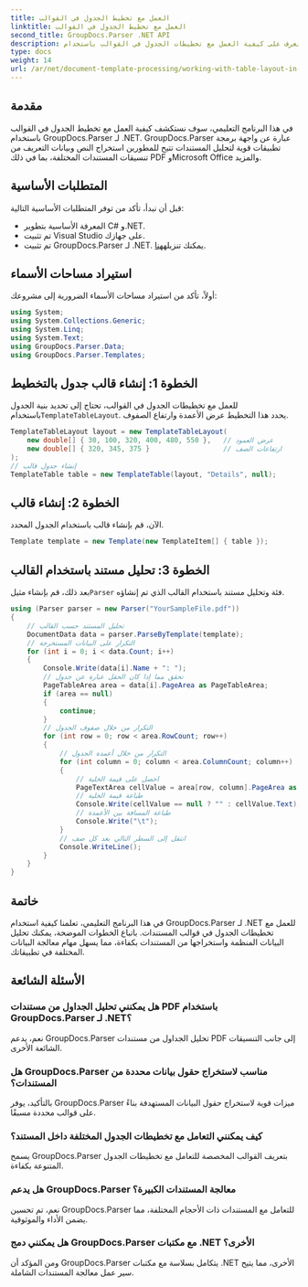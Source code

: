 ```yaml
---
title: العمل مع تخطيط الجدول في القوالب
linktitle: العمل مع تخطيط الجدول في القوالب
second_title: GroupDocs.Parser .NET API
description: تعرف على كيفية العمل مع تخطيطات الجدول في القوالب باستخدام GroupDocs.Parser لـ .NET. استخراج البيانات المنظمة بكفاءة من المستندات.
type: docs
weight: 14
url: /ar/net/document-template-processing/working-with-table-layout-in-templates/
---
```

## مقدمة
في هذا البرنامج التعليمي، سوف نستكشف كيفية العمل مع تخطيط الجدول في القوالب باستخدام GroupDocs.Parser لـ .NET. GroupDocs.Parser عبارة عن واجهة برمجة تطبيقات قوية لتحليل المستندات تتيح للمطورين استخراج النص وبيانات التعريف من تنسيقات المستندات المختلفة، بما في ذلك PDF وMicrosoft Office والمزيد.
## المتطلبات الأساسية
قبل أن نبدأ، تأكد من توفر المتطلبات الأساسية التالية:
- المعرفة الأساسية بتطوير C# و.NET.
- تم تثبيت Visual Studio على جهازك.
-  تم تثبيت GroupDocs.Parser لـ .NET. يمكنك تنزيله[هنا](https://releases.groupdocs.com/parser/net/).

## استيراد مساحات الأسماء
أولاً، تأكد من استيراد مساحات الأسماء الضرورية إلى مشروعك:
```csharp
using System;
using System.Collections.Generic;
using System.Linq;
using System.Text;
using GroupDocs.Parser.Data;
using GroupDocs.Parser.Templates;
```
## الخطوة 1: إنشاء قالب جدول بالتخطيط
للعمل مع تخطيطات الجدول في القوالب، تحتاج إلى تحديد بنية الجدول باستخدام`TemplateTableLayout`. يحدد هذا التخطيط عرض الأعمدة وارتفاع الصفوف.
```csharp
TemplateTableLayout layout = new TemplateTableLayout(
    new double[] { 30, 100, 320, 400, 480, 550 },   // عرض العمود
    new double[] { 320, 345, 375 }                  // ارتفاعات الصف
);
// إنشاء جدول قالب
TemplateTable table = new TemplateTable(layout, "Details", null);
```
## الخطوة 2: إنشاء قالب
الآن، قم بإنشاء قالب باستخدام الجدول المحدد.
```csharp
Template template = new Template(new TemplateItem[] { table });
```
## الخطوة 3: تحليل مستند باستخدام القالب
 بعد ذلك، قم بإنشاء مثيل`Parser` فئة وتحليل مستند باستخدام القالب الذي تم إنشاؤه.
```csharp
using (Parser parser = new Parser("YourSampleFile.pdf"))
{
    // تحليل المستند حسب القالب
    DocumentData data = parser.ParseByTemplate(template);
    // التكرار على البيانات المستخرجة
    for (int i = 0; i < data.Count; i++)
    {
        Console.Write(data[i].Name + ": ");
        // تحقق مما إذا كان الحقل عبارة عن جدول
        PageTableArea area = data[i].PageArea as PageTableArea;
        if (area == null)
        {
            continue;
        }
        // التكرار من خلال صفوف الجدول
        for (int row = 0; row < area.RowCount; row++)
        {
            // التكرار من خلال أعمدة الجدول
            for (int column = 0; column < area.ColumnCount; column++)
            {
                // احصل على قيمة الخلية
                PageTextArea cellValue = area[row, column].PageArea as PageTextArea;
                // طباعة قيمة الخلية
                Console.Write(cellValue == null ? "" : cellValue.Text);
                // طباعة المسافة بين الأعمدة
                Console.Write("\t");
            }
            // انتقل إلى السطر التالي بعد كل صف
            Console.WriteLine();
        }
    }
}
```

## خاتمة
في هذا البرنامج التعليمي، تعلمنا كيفية استخدام GroupDocs.Parser لـ .NET للعمل مع تخطيطات الجدول في قوالب المستندات. باتباع الخطوات الموضحة، يمكنك تحليل البيانات المنظمة واستخراجها من المستندات بكفاءة، مما يسهل مهام معالجة البيانات المختلفة في تطبيقاتك.

## الأسئلة الشائعة
### هل يمكنني تحليل الجداول من مستندات PDF باستخدام GroupDocs.Parser لـ .NET؟
نعم، يدعم GroupDocs.Parser تحليل الجداول من مستندات PDF إلى جانب التنسيقات الشائعة الأخرى.
### هل GroupDocs.Parser مناسب لاستخراج حقول بيانات محددة من المستندات؟
بالتأكيد، يوفر GroupDocs.Parser ميزات قوية لاستخراج حقول البيانات المستهدفة بناءً على قوالب محددة مسبقًا.
### كيف يمكنني التعامل مع تخطيطات الجدول المختلفة داخل المستند؟
يسمح GroupDocs.Parser بتعريف القوالب المخصصة للتعامل مع تخطيطات الجدول المتنوعة بكفاءة.
### هل يدعم GroupDocs.Parser معالجة المستندات الكبيرة؟
نعم، تم تحسين GroupDocs.Parser للتعامل مع المستندات ذات الأحجام المختلفة، مما يضمن الأداء والموثوقية.
### هل يمكنني دمج GroupDocs.Parser مع مكتبات .NET الأخرى؟
ومن المؤكد أن GroupDocs.Parser يتكامل بسلاسة مع مكتبات .NET الأخرى، مما يتيح سير عمل معالجة المستندات الشاملة.